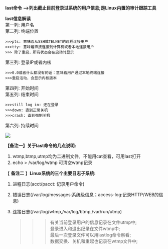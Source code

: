  **last命令** **-->列出截止目前登录过系统的用户信息;是Linux内置的审计跟踪工具**

**last信息解读**   
第一列: 用户名   
第二列: 终端位置  

    >>>pts: 意味着从SSH或TELNET的远程连接用户  
    >>>tty: 意味着直接连接到计算机或者本地连接用户  
    >>> 除了重启，所有状态会在启动时显示  
第三列: 登录IP或者内核  

    >>>0.0或者什么都没有的话：意味着用户通过本地终端连接  
    >>>重启活动，会显示内核版本  
第四列: 开始时间  
第五列: 结束时间  

    >>>still log in: 还在登录  
    >>>down: 直到正常关机  
    >>>crash: 直到强制关机  
第六列: 持续时间

**![][0]**

**【备注一】关于last命令的几点说明:**  
1. wtmp,btmp,utmp均为二进制文件，不能用cat查看，可用last打开  
2. echo > /var/log/wtmp 可清空wtmp记录

【 **备注二** 】**Linux系统的三个主要日志子系统:**  
1. 进程日志(acct/pacct: 记录用户命令)  
2. 错误日志(/var/log/messages:系统级信息；access-log:记录HTTP/WEB的信息)  
3. 连接日志(/var/log/wtmp,/var/log/btmp,/var/run/utmp)  

    >>>有关当前登录用户的信息记录在文件utmp中;  
    >>>登录进入和退出纪录在文件wtmp中;  
    >>>最后一次登录文件可以用lastlog命令察看;  
    >>>数据交换、关机和重起也记录在wtmp文件中;

[0]: ./img/20170114155651220.png